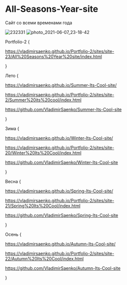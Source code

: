 # All-Seasons-Year-site
 
Сайт со всеми временами года

![232331](https://user-images.githubusercontent.com/56477695/116581733-50392480-a91d-11eb-908e-4bbd5d410b3f.png)
![photo_2021-06-07_23-18-42](https://user-images.githubusercontent.com/56477695/121087439-1f39f280-c7ed-11eb-8760-4a235df6d04f.jpg)

Portfolio-2 {

https://vladimirsaenko.github.io/Portfolio-2/sites/site-23/All%20Seasons%20Year%20site/index.html

}

Лето {

  https://vladimirsaenko.github.io/Summer-Its-Cool-site/

  https://vladimirsaenko.github.io/Portfolio-2/sites/site-2/Summer%20its%20cool/index.html
  
  https://github.com/VladimirSaenko/Summer-Its-Cool-site
  
}

Зима {

  https://vladimirsaenko.github.io/Winter-Its-Cool-site/
  
  https://vladimirsaenko.github.io/Portfolio-2/sites/site-20/Winter%20Its%20Cool/index.html
  
  https://github.com/VladimirSaenko/Winter-Its-Cool-site
  
}

Весна {

  https://vladimirsaenko.github.io/Spring-Its-Cool-site/
  
  https://vladimirsaenko.github.io/Portfolio-2/sites/site-21/Spring%20Its%20Cool/index.html
  
  https://github.com/VladimirSaenko/Spring-Its-Cool-site 
  
}
  
Осень {

  https://vladimirsaenko.github.io/Autumn-Its-Cool-site/

  https://vladimirsaenko.github.io/Portfolio-2/sites/site-22/Autumn%20Its%20Cool/index.html
  
  https://github.com/VladimirSaenko/Autumn-Its-Cool-site
  
}
